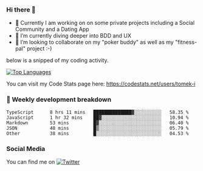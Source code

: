 ### Hi there 👋


- 🔭 Currently I am working on on some private projects including a Social Community and a Dating App
- 🌱 I’m currently diving deeper into BDD and UX
- 👯 I’m looking to collaborate on my "poker buddy" as well as my "fitness-pal" project :-)

below is a snipped of my coding activity.
<!--
**tomek-i/tomek-i** is a ✨ _special_ ✨ repository because its `README.md` (this file) appears on your GitHub profile.

Here are some ideas to get you started:

- 🔭 I’m currently working on ...
- 🌱 I’m currently learning ...
- 👯 I’m looking to collaborate on ...
- 🤔 I’m looking for help with ...
- 💬 Ask me about ...
- 📫 How to reach me: ...
- 😄 Pronouns: ...
- ⚡ Fun fact: ...
-->
[![Top Languages](https://github-readme-stats.vercel.app/api/top-langs/?username=tomek-i&layout=compact)](https://github.com/tomek-i)

You can visit my Code Stats page here: https://codestats.net/users/tomek-i

### 💬 Weekly development breakdown
<!--START_SECTION:waka-->

```text
TypeScript      8 hrs 11 mins   ██████████████▓░░░░░░░░░░   58.35 %
JavaScript      1 hr 32 mins    ██▓░░░░░░░░░░░░░░░░░░░░░░   10.94 %
Markdown        53 mins         █▓░░░░░░░░░░░░░░░░░░░░░░░   06.40 %
JSON            48 mins         █▒░░░░░░░░░░░░░░░░░░░░░░░   05.79 %
Other           38 mins         █░░░░░░░░░░░░░░░░░░░░░░░░   04.53 %
```

<!--END_SECTION:waka-->

<!-- Actual text -->

### Social Media
You can find me on [![Twitter][1.2]][1]

<!-- Icons -->

[1.2]: http://i.imgur.com/wWzX9uB.png 


<!-- Links to your social media accounts -->

[1]: https://twitter.com/tomek_i
